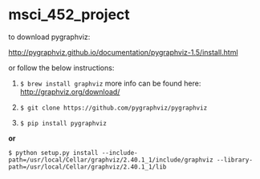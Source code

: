 # msci_452_project

to download pygraphviz:

http://pygraphviz.github.io/documentation/pygraphviz-1.5/install.html

or follow the below instructions:

1. `$ brew install graphviz`
more info can be found here: http://graphviz.org/download/

2. `$ git clone https://github.com/pygraphviz/pygraphviz`
3. `$ pip install pygraphviz`

  **or**

  `$ python setup.py install --include-path=/usr/local/Cellar/graphviz/2.40.1_1/include/graphviz --library-path=/usr/local/Cellar/graphviz/2.40.1_1/lib`
